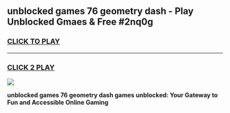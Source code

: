 
## unblocked games 76 geometry dash - Play Unblocked Gmaes & Free #2nq0g
<h3>
<a href="https://news.freeplayer.one?title=unblocked_games_76_geometry_dash&ref=03M">CLICK TO PLAY</a></h3>
<hr>

<h3>
<a href="https://news.freeplayer.one?title=unblocked_games_76_geometry_dash&ref=03M">CLICK 2 PLAY</a>
  
</h3>

<a href="https://news.freeplayer.one?title=unblocked_games_76_geometry_dash&ref=03M"><img src="https://clearcache.store/games.png"></a>


**unblocked games 76 geometry dash games unblocked: Your Gateway to Fun and Accessible Online Gaming**
